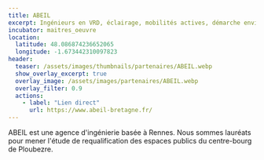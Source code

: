 ```yaml
---
title: ABEIL
excerpt: Ingénieurs en VRD, éclairage, mobilités actives, démarche environnementale
incubator: maitres_oeuvre
location:
  latitude: 48.086874236652065
  longitude: -1.673442310097823
header:
  teaser: /assets/images/thumbnails/partenaires/ABEIL.webp
  show_overlay_excerpt: true
  overlay_image: /assets/images/partenaires/ABEIL.webp
  overlay_filter: 0.9
  actions:
    - label: "Lien direct"
      url: https://www.abeil-bretagne.fr/
---
```


ABEIL est une agence d'ingénierie basée à Rennes. Nous sommes lauréats pour mener l'étude de requalification des espaces publics du centre-bourg de Ploubezre.
